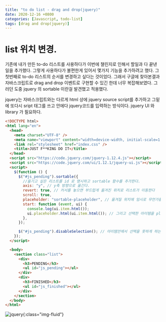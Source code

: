 ```yaml
---
title: "to do list - drag and drop(jquery)"
date: 2020-12-16 +0800
categories: [Javascript, todo-list]
tags: [drag and drop(jquery)]
---
```


# list 위치 변경.

기존에 내가 만든 to-do 리스트를 사용하다가 이번에 챌린지로 인해서 할일과 다 끝낸일을 추가했다. 그렇게 사용하다가 불편한게 있어서 몇가지 기능을 추가하려고 했다. 그 첫번째로 to-do 리스트의 순서를 변경하고 싶다는 것이었다. 그래서 구글에 찾아본결과 자바스크립트로 drag and drop 이벤트로 구현할 수 있긴 한데 너무 복잡해보였다. 그러던 도중 jquery 의 sortable 이란걸 발견했고 적용했다.

jquery는 자바스크립트와는 다르게 html 상에 jquery source script를 추가하고 그밑에 또다시 sript 태그를 쓰고 안에다 jquery코드를 입력하는 방식이다. jquery UI 와 library 가 필요하다.

```html
<!DOCTYPE html>
<html lang="en">
  <head>
    <meta charset="UTF-8" />
    <meta name="viewport" content="width=device-width, initial-scale=1.0" />
    <link rel="stylesheet" href="index.css" />
    <title>JUST F**KING DO IT</title>
  </head>
  <script src="https://code.jquery.com/jquery-1.12.4.js"></script>
  <script src="https://code.jquery.com/ui/1.12.1/jquery-ui.js"></script>
  <script>
    $(function () {
      $("#js_pending").sortable({
        //옮기고 싶은 리스트를 id 로 명시하고 sortable 함수를 추가한다.
        axis: "y", // y축 방향으로 옮긴다.
        revert: true, // 커서를 놓으면 부드럽게 옮겨진 위치로 리스트가 이동한다
        scroll: true,
        placeholder: "sortable-placeholder", // 옮겨질 위치에 임시로 무언가를 표시해준다. index.css에 sortable-placeholder {opacity:0.5} 로 설정해놓았다.
        start: function (event, ui) {
          console.log(ui.item.html());
          ui.placeholder.html(ui.item.html()); // 그리고 선택한 아이템을 placeholder있는자리에 위치하도록 한다.
        },
      });

      $("#js_pending").disableSelection(); // 아이템안에서 선택을 못하게 하는 기능이라고 한다.
    });
  </script>

  <body>
    <section class="list">
      <div>
        <h3>PENDING</h3>
        <ul id="js_pending"></ul>
      </div>
      <div>
        <h3>FINISHED</h3>
        <ul id="js_finished"></ul>
      </div>
    </section>
  </body>
</html>
```

![jquery](https://yeonghunko.github.io/assets/img/vanila/jquery.png){:class="img-fluid"}
